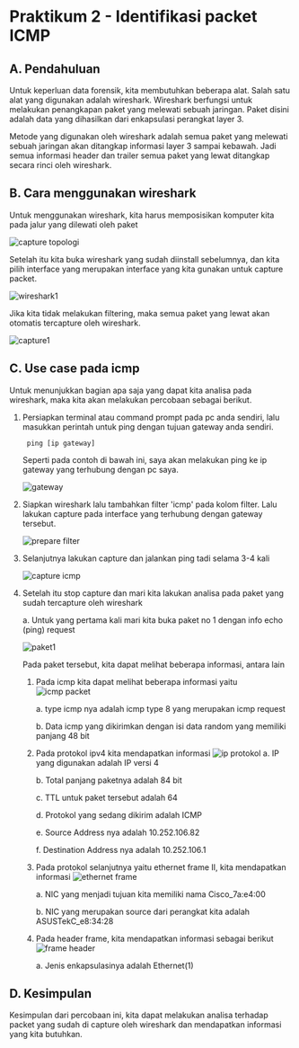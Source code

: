 # Praktikum 2 - Identifikasi packet ICMP

## A. Pendahuluan

Untuk keperluan data forensik, kita membutuhkan beberapa alat. Salah satu alat yang digunakan adalah wireshark. Wireshark berfungsi untuk melakukan penangkapan paket yang melewati sebuah jaringan. Paket disini adalah data yang dihasilkan dari enkapsulasi perangkat layer 3.

Metode yang digunakan oleh wireshark adalah semua paket yang melewati sebuah jaringan akan ditangkap informasi layer 3 sampai kebawah. Jadi semua informasi header dan trailer semua paket yang lewat ditangkap secara rinci oleh wireshark.

## B. Cara menggunakan wireshark

Untuk menggunakan wireshark, kita harus memposisikan komputer kita pada jalur yang dilewati oleh paket 

![capture topologi](asset/capture-topologi.png)

Setelah itu kita buka wireshark yang sudah diinstall sebelumnya, dan kita pilih interface yang merupakan interface yang kita gunakan untuk capture packet.

![wireshark1](asset/wireshark1.png)

Jika kita tidak melakukan filtering, maka semua paket yang lewat akan otomatis tercapture oleh wireshark.

![capture1](asset/capture1.png)

## C. Use case pada icmp

Untuk menunjukkan bagian apa saja yang dapat kita analisa pada wireshark, maka kita akan melakukan percobaan sebagai berikut.

1. Persiapkan terminal atau command prompt pada pc anda sendiri, lalu masukkan perintah untuk ping dengan tujuan gateway anda sendiri. 

        ping [ip gateway]

    Seperti pada contoh di bawah ini, saya akan melakukan ping ke ip gateway yang terhubung dengan pc saya.

    ![gateway](asset/ping1.png)

2. Siapkan wireshark lalu tambahkan filter 'icmp' pada kolom filter. Lalu lakukan capture pada interface yang terhubung dengan gateway tersebut.

    ![prepare filter](asset/ping2.png)

3. Selanjutnya lakukan capture dan jalankan ping tadi selama 3-4 kali

    ![capture icmp](asset/ping3.png)

4. Setelah itu stop capture dan mari kita lakukan analisa pada paket yang sudah tercapture oleh wireshark

    a. Untuk yang pertama kali mari kita buka paket no 1 dengan info echo (ping) request

    ![paket1](asset/paket1.png)

    Pada paket tersebut, kita dapat melihat beberapa informasi, antara lain
    1. Pada icmp kita dapat melihat beberapa informasi yaitu
    ![icmp packet](asset/analisa1.png)

        a. type icmp nya adalah icmp type 8 yang merupakan icmp request

        b. Data icmp yang dikirimkan dengan isi data random yang memiliki panjang 48 bit
    2. Pada protokol ipv4 kita mendapatkan informasi
    ![ip protokol](asset/analisa2.png)
        a. IP yang digunakan adalah IP versi 4

        b. Total panjang paketnya adalah 84 bit

        c. TTL untuk paket tersebut adalah 64

        d. Protokol yang sedang dikirim adalah ICMP

        e. Source Address nya adalah 10.252.106.82

        f. Destination Address nya adalah 10.252.106.1

    3. Pada protokol selanjutnya yaitu ethernet frame II, kita mendapatkan informasi 
    ![ethernet frame](asset/analisa3.png)

        a. NIC yang menjadi tujuan kita memiliki nama Cisco_7a:e4:00

        b. NIC yang merupakan source dari perangkat kita adalah  ASUSTekC_e8:34:28

    4. Pada header frame, kita mendapatkan informasi sebagai berikut
    ![frame header](asset/analisa4.png)

        a. Jenis enkapsulasinya adalah Ethernet(1)

## D. Kesimpulan

Kesimpulan dari percobaan ini, kita dapat melakukan analisa terhadap packet yang sudah di capture oleh wireshark dan mendapatkan informasi yang kita butuhkan.